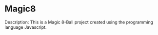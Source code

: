 # Magic8
  Description: This is a Magic 8-Ball project created using the programming language Javascript.
